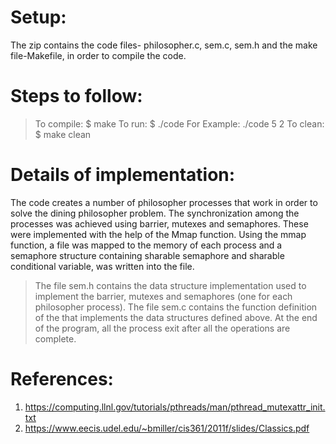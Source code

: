# Setup:
The zip contains the code files- philosopher.c, sem.c, sem.h and the make file-Makefile, in order to
compile the code. 

# Steps to follow:
> To compile: $ make
> To run: $ ./code <number of philosophers> <number of iterations>
For Example: ./code 5 2
> To clean: $ make clean

# Details of implementation:
The code creates a number of philosopher processes that work in order to solve the dining philosopher
problem.
The synchronization among the processes was achieved using barrier, mutexes and semaphores. These
were implemented with the help of the Mmap function. Using the mmap function, a file was mapped to
the memory of each process and a semaphore structure containing sharable semaphore and sharable
conditional variable, was written into the file.
> The file sem.h contains the data structure implementation used to implement the barrier, mutexes and
semaphores (one for each philosopher process).
> The file sem.c contains the function definition of the that implements the data structures defined
above.
> At the end of the program, all the process exit after all the operations are complete.

# References:
1. https://computing.llnl.gov/tutorials/pthreads/man/pthread_mutexattr_init.txt
2. https://www.eecis.udel.edu/~bmiller/cis361/2011f/slides/Classics.pdf
